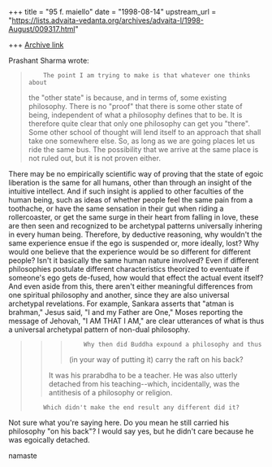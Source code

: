 +++
title = "95 f. maiello"
date = "1998-08-14"
upstream_url = "https://lists.advaita-vedanta.org/archives/advaita-l/1998-August/009317.html"

+++
[Archive link](https://lists.advaita-vedanta.org/archives/advaita-l/1998-August/009317.html)

Prashant Sharma wrote:

>         The point I am trying to make is that whatever one thinks about
> the "other state" is because, and in terms of, some existing philosophy.
> There is no "proof" that there is some other state of being, independent
> of what a philosophy defines that to be. It is therefore quite clear that
> only one philosophy can get you "there". Some other school of thought will
> lend itself to an approach that shall take one somewhere else. So, as long
> as we are going places let us ride the same bus. The possibility that we
> arrive at the same place is not ruled out, but it is not proven either.
>

There may be no empirically scientific way of
proving that the state of egoic liberation is
the same for all humans, other than through an
insight of the intuitive intellect.  And if such
insight is applied to other faculties of the human
being, such as ideas of whether people feel the same
pain from a toothache, or have the same sensation
in their gut when riding a rollercoaster, or get
the same surge in their heart from falling in love,
these are then seen and recognized to be archetypal
patterns universally inhering in every human being.
Therefore, by deductive reasoning, why wouldn't the
same experience ensue if the ego is suspended or,
more ideally, lost?  Why would one believe that the
experience would be so different for different people?
Isn't it basically the same human nature involved?
Even if different philosophies postulate different
characteristics theorized to eventuate if someone's
ego gets de-fused, how would that effect the actual
event itself?  And even aside from this, there aren't
either meaningful differences from one spiritual
philosophy and another, since they are also universal
archetypal revelations.  For example, Sankara asserts
that "atman is brahman," Jesus said, "I and my Father
are One," Moses reporting the message of Jehovah,
"I AM THAT I AM," are clear utterances of what is thus
a universal archetypal pattern of non-dual philosophy.


>
> > >         Why then did Buddha expound a philosophy and thus
> > > (in your way of putting it) carry the raft on his back?
> > >
> >
> > It was his prarabdha to be a teacher.  He was also utterly
> > detached from his teaching--which, incidentally, was the
> > antithesis of a philosophy or religion.
>
>         Which didn't make the end result any different did it?
>

Not sure what you're saying here.  Do you mean he still carried
his philosophy "on his back"?  I would say yes, but he didn't care
because he was egoically detached.

namaste

